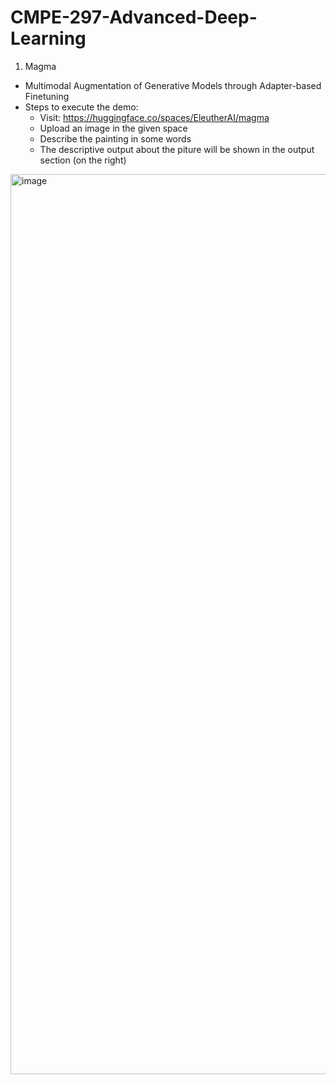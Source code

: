 # CMPE-297-Advanced-Deep-Learning

1) Magma
- Multimodal Augmentation of Generative Models through Adapter-based Finetuning
- Steps to execute the demo:
  - Visit: https://huggingface.co/spaces/EleutherAI/magma
  - Upload an image in the given space
  - Describe the painting in some words
  - The descriptive output about the piture will be shown in the output section (on the right)
  
<img width="1440" alt="image" src="https://user-images.githubusercontent.com/50801491/187008456-9a9284c7-0f89-4a92-9679-3c4d2db68f0d.png">
